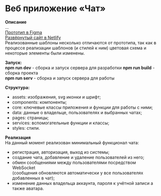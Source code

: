 # Веб приложение «Чат»

**Описание**  
...  
[Прототип в Figma](https://www.figma.com/file/Q9deLsYNOyxQYDvkhhnaS4/Chat?node-id=10%3A2)  
[Развёрнутый сайт в Netlify](https://chic-beijinho-596b6d.netlify.app)  
Реализованные шаблоны несколько отличаются от прототипа, так как в процессе реализации шаблонов (и стилей к ним) цветовая схема и некоторые элементы были изменены.

**Запуск:**  
**npm run dev** - сборка и запуск сервера для разработки
**npm run build** - сборка проекта  
**npm run serv** - сборка и запуск сервера для работы

**Структура:**

- assets: изображения, svg иконки и шрифт;
- components: компоненты;
- core: ключевые классы приложения и функции для работы с ними;
- data: данные о владельце, пользователях и выбранных чатах;
- pages: страницы;
- services: вспомогательные функции и классы;
- styles: стили.

**Реализация**  
На данный момент реализован минимальный функционал чата:

- регистрация, авторизация, выход из системы;
- создание чата, добавление и удаление пользователей из него;
- обмен сообщениями между пользователями посредством WebSocket  
  (сообщения обновляются автоматически у все пользователях добавленных в чат);
- изменение данных владельца аккаунта, пароля к учётной записи а также аватара.
